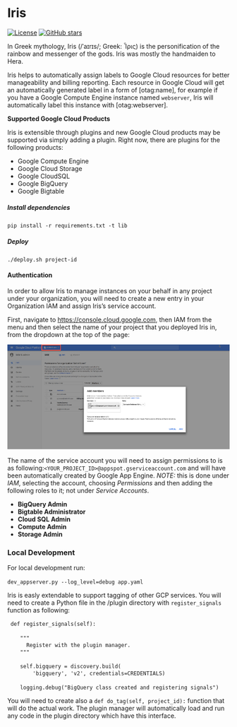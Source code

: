 # Iris
[![License](https://img.shields.io/github/license/doitintl/iris.svg)](LICENSE) [![GitHub stars](https://img.shields.io/github/stars/doitintl/iris.svg?style=social&label=Stars&style=for-the-badge)](https://github.com/doitintl/iris)

In Greek mythology, Iris (/ˈaɪrɪs/; Greek: Ἶρις) is the personification of the rainbow and messenger of the gods. Iris was mostly the handmaiden to Hera.

Iris helps to automatically assign labels to Google Cloud resources for better manageability and billing reporting. Each resource in Google Cloud will get an automatically generated label in a form of [otag:name], for example if you have a Google Compute Engine instance named `webserver`, Iris will automatically label this instance with [otag:webserver].

**Supported Google Cloud Products**

Iris is extensible through plugins and new Google Cloud products may be supported via simply adding a plugin. Right now, there are plugins for the following products:

* Google Compute Engine 
* Google Cloud Storage
* Google CloudSQL
* Google BigQuery
* Google Bigtable

##### Install dependencies

`pip install -r requirements.txt -t lib`


##### Deploy
`./deploy.sh project-id`


#### Authentication
In order to allow Iris to manage instances on your behalf in any project under your organization, you will need to create a new entry in your Organization IAM and assign Iris’s service account.

First, navigate to https://console.cloud.google.com, then IAM from the menu and then select the name of your project that you deployed Iris in, from the dropdown at the top of the page:

![](iam.png)

The name of the service account you will need to assign permissions to is as following:`<YOUR_PROJECT_ID>@appspot.gserviceaccount.com` and will have been automatically created by Google App Engine. *NOTE:* this is done under *IAM*, selecting the account, choosing *Permissions* and then adding the following roles to it; not under *Service Accounts*.

*  **BigQuery Admin**
*  **Bigtable Administrator**
*  **Cloud SQL Admin**
*  **Compute Admin**
*  **Storage Admin** 

### Local Development
For local development run:

 `dev_appserver.py --log_level=debug app.yaml`
 
 Iris is easly extendable to support tagging of other GCP services.
 You will need to create a Python file in the /plugin directory with
 `register_signals` function as following:
 
     def register_signals(self):
 
        """ 
          Register with the plugin manager.
        """
        
        self.bigquery = discovery.build(
            'bigquery', 'v2', credentials=CREDENTIALS)
        
        logging.debug("BigQuery class created and registering signals")
 
 
You will need to create also a `def do_tag(self, project_id):` function that will do the actual work. The plugin manager will automatically load and run any code in the plugin directory which have this interface.
 
